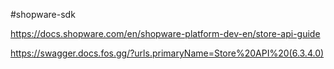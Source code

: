 #shopware-sdk

https://docs.shopware.com/en/shopware-platform-dev-en/store-api-guide

https://swagger.docs.fos.gg/?urls.primaryName=Store%20API%20(6.3.4.0)
